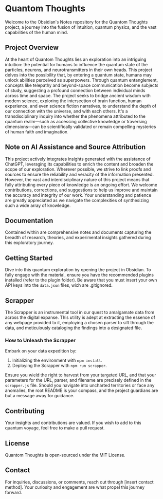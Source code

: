 # Quantom Thoughts

Welcome to the Obsidian's Notes repository for the Quantom Thoughts project, a journey into the fusion of intuition, quantum physics, and the vast capabilities of the human mind.

## Project Overview

At the heart of Quantom Thoughts lies an exploration into an intriguing intuition: the potential for humans to influence the quantum state of the particles, neurons, and neurotransmitters in their own heads. 
This project delves into the possibility that, by entering a quantum state, humans may unlock abilities perceived as superpowers. 
Through quantum entanglement, concepts like telepathy and beyond-space communication become subjects of study, suggesting a profound connection between individual minds across time and space. 
The project seeks to bridge ancient wisdom with modern science, exploring the intersection of brain function, human experience, and even science fiction narratives, to understand the depth of our connection with the universe, and with each others.
It's a transdisciplinary inquiry into whether the phenomena attributed to the quantum realm—such as accessing collective knowledge or traversing dimensions—can be scientifically validated or remain compelling mysteries of human faith and imagination.

## Note on AI Assistance and Source Attribution

This project actively integrates insights generated with the assistance of ChatGPT, leveraging its capabilities to enrich the content and broaden the scope of our exploration. Wherever possible, we strive to link proofs and sources to ensure the reliability and veracity of the information presented. However, the vast and interdisciplinary nature of this project means that fully attributing every piece of knowledge is an ongoing effort. We welcome contributions, corrections, and suggestions to help us improve and maintain the accuracy and integrity of our work. Your understanding and patience are greatly appreciated as we navigate the complexities of synthesizing such a wide array of knowledge.

## Documentation

Contained within are comprehensive notes and documents capturing the breadth of research, theories, and experimental insights gathered during this exploratory journey.

## Getting Started

Dive into this quantum exploration by opening the project in Obsidian. To fully engage with the material, ensure you have the recommended plugins installed (refer to the plugin folder). Be aware that you must insert your own API keys into the `data.json` files, wich are .gitignored.

## Scrapper

The Scrapper is an instrumental tool in our quest to amalgamate data from across the digital expanse. This utility is adept at extracting the essence of any webpage provided to it, employing a chosen parser to sift through the data, and meticulously cataloging the findings into a designated file.

### How to Unleash the Scrapper

Embark on your data expedition by:

1. Initializing the environment with `npm install`.
2. Deploying the Scrapper with `npm run scrapper`.

Ensure you wield the right to harvest from your targeted URL, and that your parameters for the URL, parser, and filename are precisely defined in the `scrapper.js` file. Should you navigate into uncharted territories or face any anomalies, the root README is your compass, and the project guardians are but a message away for guidance.


## Contributing

Your insights and contributions are valued. If you wish to add to this quantum voyage, feel free to make a pull request.

## License

Quantom Thoughts is open-sourced under the MIT License.

## Contact

For inquiries, discussions, or comments, reach out through [insert contact method]. Your curiosity and engagement are what propel this journey forward.
